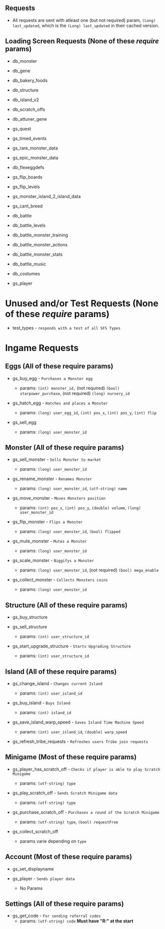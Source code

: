 Requests
-

* All requests are sent with atleast one (but not required) param, `(Long) last_updated`, which is the `(Long) last_updated` in their cached version.

## Loading Screen Requests (None of these *require* params)

* db_monster

* db_gene

* db_bakery_foods

* db_structure

* db_island_v2

* db_scratch_offs

* db_attuner_gene

* gs_quest

* gs_timed_events

* gs_rare_monster_data

* gs_epic_monster_data

* db_flexeggdefs

* gs_flip_boards

* gs_flip_levels

* gs_monster_island_2_island_data

* gs_cant_breed

* db_battle

* db_battle_levels

* db_battle_monster_training

* db_battle_monster_actions

* db_battle_monster_stats

* db_battle_music

* db_costumes

* gs_player


# Unused and/or Test Requests (None of these *require* params)

* test_types - `responds with a test of all SFS Types`

# Ingame Requests

## Eggs (All of these require params)

* gs_buy_egg - `Purchases a Monster egg`

  * params: `(int) monster_id,` (not required) `(bool) starpower_purchase`, (not required) `(long) nursery_id` 

* gs_hatch_egg - `Hatches and places a Monster`

  * params: `(long) user_egg_id`, `(int) pos_x`, `(int) pos_y`, `(int) flip`

* gs_sell_egg

  * params: `(long) user_monster_id`

## Monster (All of these require params)

* gs_sell_monster - `Sells Monster to market`

  * params: `(long) user_monster_id`

* gs_rename_monster - `Renames Monster`
  * params: `(long) user_monster_id`, `(utf-string) name`

* gs_move_monster - `Moves Monsters position`
  * params: `(int) pos_x`, `(int) pos_y`, `(double) volume`, `(long) user_monster_id`

* gs_flip_monster - `Flips a Monster`
  * params: `(long) user_monster_id`, `(bool) flipped`

* gs_mute_monster - `Mutes a Monster`
  * params: `(long) user_monster_id`

* gs_scale_monster - `Biggifys a Monster`
  * params: `(long) user_monster_id`, (not required) `(bool) mega_enable`

* gs_collect_monster - `Collects Monsters coins`
  * params: `(long) user_monster_id`

## Structure (All of these require params) 

* gs_buy_structure

* gs_sell_structure
 
  * params: `(int) user_structure_id`

* gs_start_upgrade_structure - `Starts Upgrading Structure`
  * params: `(int) user_structure_id`

## Island (All of these require params)

* gs_change_island - `Changes current Island`
  * params: `(int) user_island_id`

* gs_buy_island - `Buys Island`
  * params: `(int) island_id`

* gs_save_island_warp_speed - `Saves Island Time Machine Speed`
  * params: `(int) user_island_id`, `(double) warp_speed`

* gs_refresh_tribe_requests - `Refreshes users Tribe join requests`

## Minigame (Most of these require params)

* gs_player_has_scratch_off - `Checks if player is able to play Scratch Minigame`
  * params: `(utf-string) type`

* gs_play_scratch_off - `Sends Scratch Minigame data`
  * params: `(utf-string) type`

* gs_purchase_scratch_off - `Purchases a round of the Scratch Minigame`
  * params: `(utf-string) type`, `(bool) requestFree`

* gs_collect_scratch_off
  * params varie depending on `type`

## Account (Most of these require params)

* gs_set_displayname
 
* gs_player - `Sends player data`
  * No Params

## Settings (All of these require params)

* gs_get_code - `For sending referral codes`
  * params: `(utf-string) code` **Must have "R:" at the start**
